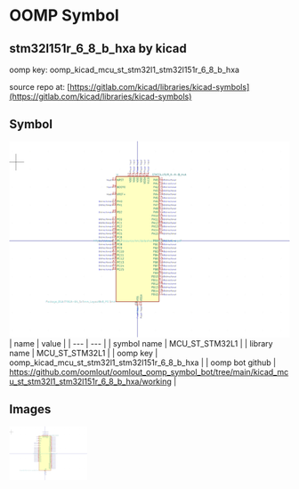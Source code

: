 # OOMP Symbol  
## stm32l151r_6_8_b_hxa  by kicad  
  
oomp key: oomp_kicad_mcu_st_stm32l1_stm32l151r_6_8_b_hxa  
  
source repo at: [https://gitlab.com/kicad/libraries/kicad-symbols](https://gitlab.com/kicad/libraries/kicad-symbols)  
## Symbol  
  
[![working.png](working_600.png)](working.png)  
| name | value | 
| --- | --- | 
| symbol name | MCU_ST_STM32L1 | 
| library name | MCU_ST_STM32L1 | 
| oomp key | oomp_kicad_mcu_st_stm32l1_stm32l151r_6_8_b_hxa | 
| oomp bot github | https://github.com/oomlout/oomlout_oomp_symbol_bot/tree/main/kicad_mcu_st_stm32l1_stm32l151r_6_8_b_hxa/working | 
## Images  
  
[![working.png](working_140.png)](working.png)  
